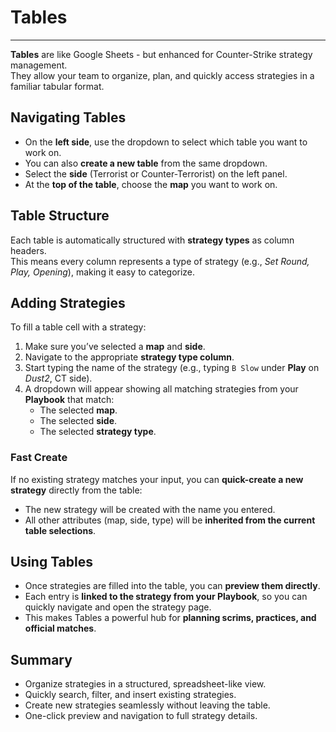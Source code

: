 # Tables
---

**Tables** are like Google Sheets - but enhanced for Counter-Strike strategy management.  
They allow your team to organize, plan, and quickly access strategies in a familiar tabular format.  

## Navigating Tables
- On the **left side**, use the dropdown to select which table you want to work on.  
- You can also **create a new table** from the same dropdown.  
- Select the **side** (Terrorist or Counter-Terrorist) on the left panel.  
- At the **top of the table**, choose the **map** you want to work on.  

## Table Structure
Each table is automatically structured with **strategy types** as column headers.  
This means every column represents a type of strategy (e.g., *Set Round, Play, Opening*), making it easy to categorize.  

## Adding Strategies
To fill a table cell with a strategy:  
1. Make sure you’ve selected a **map** and **side**.  
2. Navigate to the appropriate **strategy type column**.  
3. Start typing the name of the strategy (e.g., typing `B Slow` under **Play** on *Dust2*, CT side).  
4. A dropdown will appear showing all matching strategies from your **Playbook** that match:  
   - The selected **map**.  
   - The selected **side**.  
   - The selected **strategy type**.  

### Fast Create
If no existing strategy matches your input, you can **quick-create a new strategy** directly from the table:  
- The new strategy will be created with the name you entered.  
- All other attributes (map, side, type) will be **inherited from the current table selections**.  

## Using Tables
- Once strategies are filled into the table, you can **preview them directly**.  
- Each entry is **linked to the strategy from your Playbook**, so you can quickly navigate and open the strategy page.  
- This makes Tables a powerful hub for **planning scrims, practices, and official matches**.  

## Summary 
- Organize strategies in a structured, spreadsheet-like view.  
- Quickly search, filter, and insert existing strategies.  
- Create new strategies seamlessly without leaving the table.  
- One-click preview and navigation to full strategy details.  

